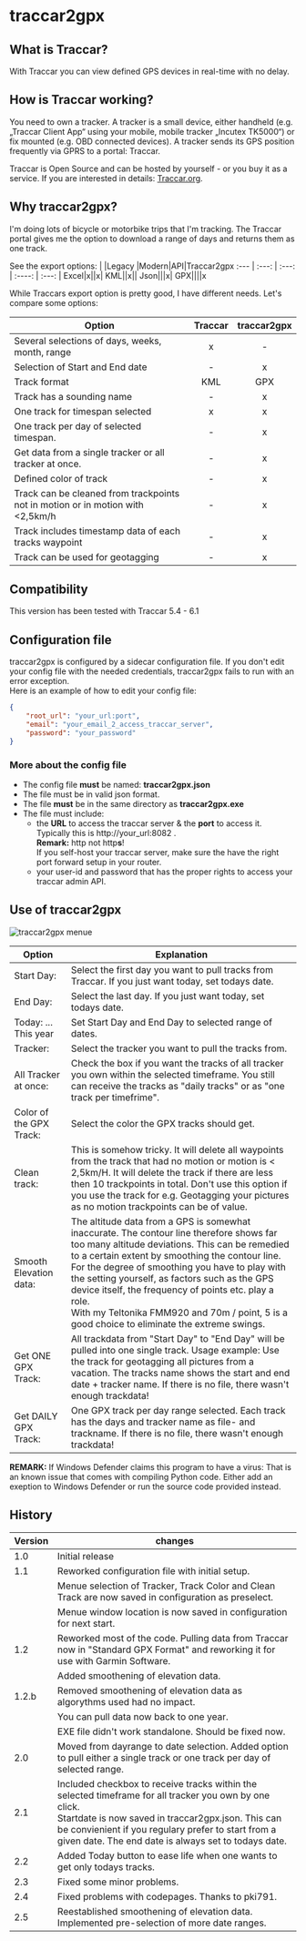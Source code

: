 # traccar2gpx

## What is Traccar?
With Traccar you can view defined GPS devices in real-time with no delay.

## How is Traccar working?
You need to own a tracker. A tracker is a small device, either handheld (e.g. „Traccar Client App“ using your mobile, mobile tracker „Incutex TK5000“) or fix mounted (e.g. OBD connected devices). A tracker sends its GPS position frequently via GPRS to a portal: Traccar.

Traccar is Open Source and can be hosted by yourself - or you buy it as a service. If you are interested in details: [Traccar.org](https://www.traccar.org/).

## Why traccar2gpx?
I'm doing lots of bicycle or motorbike trips that I'm tracking. The Traccar portal gives me the option to download a range of days and returns them as one track.

See the export options:
| |Legacy	|Modern|API|Traccar2gpx
:--- | :---: | :---: | :----: | :---: |
Excel|x||x|
KML||x||
Json|||x|
GPX||||x

While Traccars export option is pretty good, I have different needs. Let's compare some options:

|Option |Traccar |traccar2gpx|
--- | :---: | :---: |
|Several selections of days, weeks, month, range  | x | - |
|Selection of Start and End date  | - | x |
|Track format |KML | GPX|
|Track has a sounding name  | - | x |
|One track for timespan selected  | x | x |
|One track per day of selected timespan. | - | x |
|Get data from a single tracker or all tracker at once.  | - | x |
|Defined color of track  | - | x |
|Track can be cleaned from trackpoints not in motion or in motion with <2,5km/h  | - | x |
|Track includes timestamp data of each tracks waypoint  | - | x |
|Track can be used for geotagging  | - | x |

## Compatibility
This version has been tested with Traccar 5.4 - 6.1
## Configuration file

traccar2gpx is configured by a sidecar configuration file. If you don't edit your config file with the needed credentials, traccar2gpx fails to run with an error exception.  
Here is an example of how to edit your config file:

```json
{
    "root_url": "your_url:port",
    "email": "your_email_2_access_traccar_server",
    "password": "your_password"
}
```
### More about the config file
* The config file **must** be named: **traccar2gpx.json**
* The file must be in valid json format.
* The file **must** be in the same directory as **traccar2gpx.exe**
* The file must include:
    *  the **URL** to access the traccar server & the **port** to access it. Typically this is http://your_url:8082 . <br />**Remark:** http not http**s**!  <br /> If you self-host your traccar server, make sure the have the right port forward setup in your router.
    *  your user-id and password that has the proper rights to access your traccar admin API.
    
## Use of traccar2gpx

![traccar2gpx menue](https://motorradtouren.de/traccar2gpx_2_5.jpg "traccar2gpx menue options")


|Option |Explanation |
--- | --- |
|Start Day:|Select the first day you want to pull tracks from Traccar. If you just want today, set todays date.
|End Day:|Select the last day. If you just want today, set todays date.
|Today: ... This year|Set Start Day and End Day to selected range of dates.
|Tracker:|Select the tracker you want to pull the tracks from.  |
|All Tracker at once:|Check the box if you want the tracks of all tracker you own within the selected timeframe. You still can receive the tracks as "daily tracks" or as "one track per timefrime".  |
|Color of the GPX Track:|Select the color the GPX tracks should get.  |
|Clean track: |This is somehow tricky. It will delete all waypoints from the track that had no motion or motion is < 2,5km/H. It will delete the track if there are less then 10 trackpoints in total. Don't use this option if you use the track for e.g. Geotagging your pictures as no motion trackpoints can be of value.  |
|Smooth Elevation data: | The altitude data from a GPS is somewhat inaccurate. The contour line therefore shows far too many altitude deviations. This can be remedied to a certain extent by smoothing the contour line. <br/>For the degree of smoothing you have to play with the setting yourself, as factors such as the GPS device itself, the frequency of points etc. play a role. <br/>With my Teltonika FMM920 and 70m / point, 5 is a good choice to eliminate the extreme swings.
|Get ONE GPX Track:|All trackdata from "Start Day" to "End Day" will be pulled into one single track. Usage example: Use the track for geotagging all pictures from a vacation. The tracks name shows the start and end date + tracker name. If there is no file, there wasn't enough trackdata! |
|Get DAILY GPX Track:|One GPX track per day range selected. Each track has the days and tracker name as file- and trackname. If there is no file, there wasn't enough trackdata! |

**REMARK:** If Windows Defender claims this program to have a virus: That is an known issue that comes with compiling Python code. Either add an exeption to Windows Defender or run the source code provided instead.

## History
|Version |changes|
--- | --- |
|1.0 |Initial release|
|1.1 |Reworked configuration file with initial setup.|
| | Menue selection of Tracker, Track Color and Clean Track are now saved in configuration as preselect.|
| | Menue window location is now saved in configuration for next start.|
|1.2 |Reworked most of the code. Pulling data from Traccar now in "Standard GPX Format" and reworking it for use with Garmin Software.|
| | Added smoothening of elevation data.|
|1.2.b | Removed smoothening of elevation data as algorythms used had no impact.|
| | You can pull data now back to one year.|
| | EXE file didn't work standalone. Should be fixed now.|
|2.0 | Moved from dayrange to date selection. Added option to pull either a single track or one track per day of selected range.|
|2.1 | Included checkbox to receive tracks within the selected timeframe for all tracker you own by one click. <br> Startdate is now saved in traccar2gpx.json. This can be convienient if you regulary prefer to start from a given date. The end date is always set to todays date. |
|2.2 | Added Today button to ease life when one wants to get only todays tracks.|
|2.3 | Fixed some minor problems.|
|2.4 | Fixed problems with codepages. Thanks to pki791.|
|2.5 | Reestablished smoothening of elevation data. <br/> Implemented pre-selection of more date ranges.|
